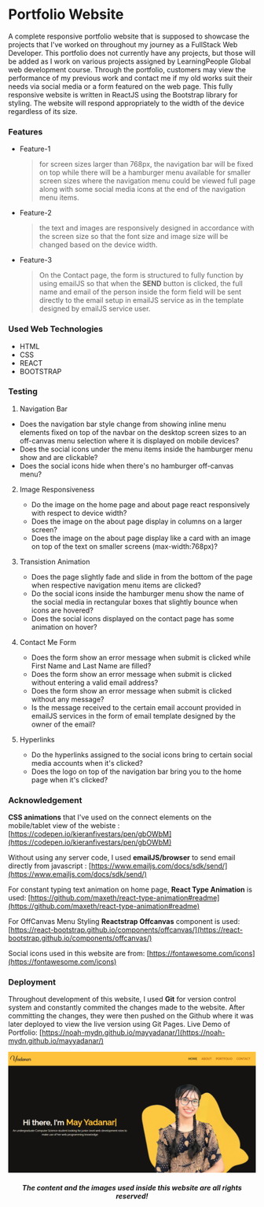 # Portfolio Website

A complete responsive portfolio website that is supposed to showcase the projects that I've worked on throughout my journey as a FullStack Web Developer. This portfolio does not currently have any projects, but those will be added as I work on various projects assigned by LearningPeople Global web development course. Through the portfolio, customers may view the performance of my previous work and contact me if my old works suit their needs via social media or a form featured on the web page. This fully responsive website is written in ReactJS using the Bootstrap library for styling. The website will respond appropriately to the width of the device regardless of its size.

### Features

* Feature-1

   > for screen sizes larger than 768px, the navigation bar will be fixed on top while there will be a hamburger menu available for smaller screen sizes where the    navigation menu could be viewed full page along with some social media icons at the end of the navigation menu items.

* Feature-2
 
   > the text and images are responsively designed in accordance with the screen size so that the font size and image size will be changed based on the device width.

* Feature-3

   > On the Contact page, the form is structured to fully function by using emailJS so that when the **SEND** button is clicked, the full name and email of the person inside the form field will be sent directly to the email setup in emailJS service as in the template designed by emailJS service user.

### Used Web Technologies

* HTML
* CSS
* REACT
* BOOTSTRAP

### Testing

1. Navigation Bar

  * Does the navigation bar style change from showing inline menu elements fixed on top of the navbar on the desktop screen sizes to an off-canvas menu selection where it is displayed on mobile devices?
  * Does the social icons under the menu items inside the hamburger menu show and are clickable?
  * Does the social icons hide when there's no hamburger off-canvas menu?

2. Image Responsiveness

   * Do the image on the home page and about page react responsively with respect to device width?
   * Does the image on the about page display in columns on a larger screen?
   * Does the image on the about page display like a card with an image on top of the text on smaller screens (max-width:768px)?

3. Transistion Animation

   * Does the page slightly fade and slide in from the bottom of the page when respective navigation menu items are clicked?
   * Do the social icons inside the hamburger menu show the name of the social media in rectangular boxes that slightly bounce when icons are hovered?
   * Does the social icons displayed on the contact page has some animation on hover?
        
4. Contact Me Form

   * Does the form show an error message when submit is clicked while First Name and Last Name are filled?
   * Does the form show an error message when submit is clicked without entering a valid email address?
   * Does the form show an error message when submit is clicked without any message?
   * Is the message received to the certain email account provided in emailJS services in the form of email template designed by the owner of the email?

5. Hyperlinks

    * Do the hyperlinks assigned to the social icons bring to certain social media accounts when it's clicked?
    * Does the logo on top of the navigation bar bring you to the home page when it's clicked?


### Acknowledgement

**CSS animations** that I've used on the connect elements on the mobile/tablet view of the webiste :
[https://codepen.io/kieranfivestars/pen/gbOWbM](https://codepen.io/kieranfivestars/pen/gbOWbM)

Without using any server code, I used **emailJS/browser** to send email directly from javascript :
[https://www.emailjs.com/docs/sdk/send/](https://www.emailjs.com/docs/sdk/send/)

For constant typing text animation on home page, **React Type Animation** is used:
[https://github.com/maxeth/react-type-animation#readme](https://github.com/maxeth/react-type-animation#readme)

For OffCanvas Menu Styling **Reactstrap Offcanvas** component is used:
[https://react-bootstrap.github.io/components/offcanvas/](https://react-bootstrap.github.io/components/offcanvas/)

Social icons used in this website are from:
[https://fontawesome.com/icons](https://fontawesome.com/icons)


### Deployment

Throughout development of this website, I used **Git** for version control system and constantly commited the changes made to the website. After committing the changes, they were then pushed on the Github where it was later deployed to view the live version using Git Pages. 
Live Demo of Portfolio: [https://noah-mydn.github.io/mayyadanar/](https://noah-mydn.github.io/mayyadanar/)

![Desktop View of the Website](/public/mayyadanar/desktop_view.png)

<h4 align="center"> <em>The content and the images used inside this website are all rights reserved!</em> </h4>

